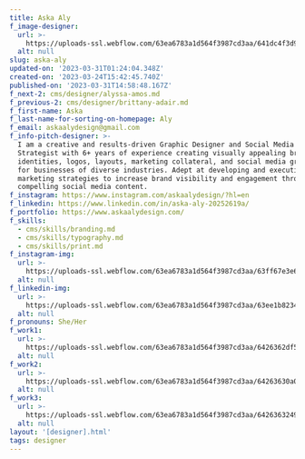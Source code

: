 ```yaml
---
title: Aska Aly
f_image-designer:
  url: >-
    https://uploads-ssl.webflow.com/63ea6783a1d564f3987cd3aa/641dc4f3d9bf607a0ac312d6_aska-aly-1.jpg
  alt: null
slug: aska-aly
updated-on: '2023-03-31T01:24:04.348Z'
created-on: '2023-03-24T15:42:45.740Z'
published-on: '2023-03-31T14:58:48.167Z'
f_next-2: cms/designer/alyssa-amos.md
f_previous-2: cms/designer/brittany-adair.md
f_first-name: Aska
f_last-name-for-sorting-on-homepage: Aly
f_email: askaalydesign@gmail.com
f_info-pitch-designer: >-
  I am a creative and results-driven Graphic Designer and Social Media
  Strategist with 6+ years of experience creating visually appealing brand
  identities, logos, layouts, marketing collateral, and social media graphics
  for businesses of diverse industries. Adept at developing and executing online
  marketing strategies to increase brand visibility and engagement through
  compelling social media content.
f_instagram: https://www.instagram.com/askaalydesign/?hl=en
f_linkedin: https://www.linkedin.com/in/aska-aly-20252619a/
f_portfolio: https://www.askaalydesign.com/
f_skills:
  - cms/skills/branding.md
  - cms/skills/typography.md
  - cms/skills/print.md
f_instagram-img:
  url: >-
    https://uploads-ssl.webflow.com/63ea6783a1d564f3987cd3aa/63ff67e3e6a8a34fd0d96f39_insta%20(1).svg
  alt: null
f_linkedin-img:
  url: >-
    https://uploads-ssl.webflow.com/63ea6783a1d564f3987cd3aa/63ee1b823465de8414c4146a_linked-in-icon.svg
  alt: null
f_pronouns: She/Her
f_work1:
  url: >-
    https://uploads-ssl.webflow.com/63ea6783a1d564f3987cd3aa/6426362df501d06e7efd498a_Aly-Aska-grad-show-work-img1.jpg
  alt: null
f_work2:
  url: >-
    https://uploads-ssl.webflow.com/63ea6783a1d564f3987cd3aa/64263630a039a73bc61b2d16_Aly-Aska-grad-show-work-img2.jpg
  alt: null
f_work3:
  url: >-
    https://uploads-ssl.webflow.com/63ea6783a1d564f3987cd3aa/6426363249a5ed30c643931f_Aly-Aska-grad-show-work-img3.jpg
  alt: null
layout: '[designer].html'
tags: designer
---
```



